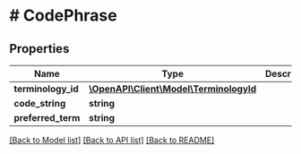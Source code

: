 # # CodePhrase

## Properties

Name | Type | Description | Notes
------------ | ------------- | ------------- | -------------
**terminology_id** | [**\OpenAPI\Client\Model\TerminologyId**](TerminologyId.md) |  |
**code_string** | **string** |  |
**preferred_term** | **string** |  | [optional]

[[Back to Model list]](../../README.md#models) [[Back to API list]](../../README.md#endpoints) [[Back to README]](../../README.md)
